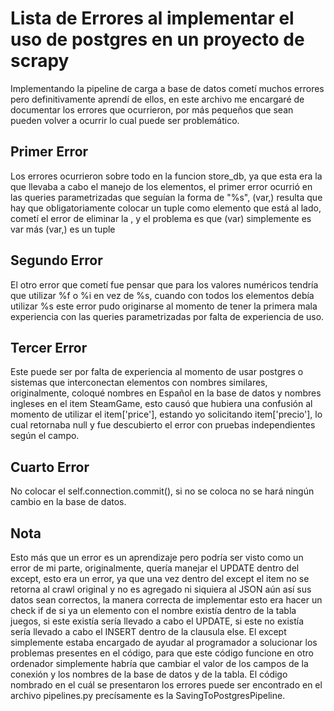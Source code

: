 # Lista de Errores al implementar el uso de postgres en un proyecto de scrapy
Implementando la pipeline de carga a base de datos cometí muchos errores pero definitivamente aprendí de ellos, en este archivo me encargaré de documentar los errores que ocurrieron, por más pequeños que sean pueden volver a ocurrir lo cual puede ser problemático.

## Primer Error
Los errores ocurrieron sobre todo en la funcion store_db, ya que esta era la que llevaba a cabo el manejo de los elementos, el primer error ocurrió en las queries parametrizadas que seguían la forma de "%s", (var,) resulta que hay que obligatoriamente colocar un tuple como elemento que está al lado, cometí el error de eliminar la , y el problema es que (var) simplemente es var más (var,) es un tuple


## Segundo Error
El otro error que cometí fue pensar que para los valores numéricos tendría que utilizar %f o %i en vez de %s, cuando con todos los elementos debía utilizar %s este error pudo originarse al momento de tener la primera mala experiencia con las queries parametrizadas por falta de experiencia de uso.

## Tercer Error
Este puede ser por falta de experiencia al momento de usar postgres o sistemas que interconectan elementos con nombres similares, originalmente, coloqué nombres en Español en la base de datos y nombres ingleses en el item SteamGame, esto causó que hubiera una confusión al momento de utilizar el item['price'], estando yo solicitando item['precio'], lo cual retornaba null y fue descubierto el error con pruebas independientes según el campo.

## Cuarto Error
No colocar el self.connection.commit(), si no se coloca no se hará ningún cambio en la base de datos.

## Nota
Esto más que un error es un aprendizaje pero podría ser visto como un error de mi parte, originalmente, quería manejar el UPDATE dentro del except, esto era un error, ya que una vez dentro del except el item no se retorna al crawl original y no es agregado ni siquiera al JSON aún así sus datos sean correctos, la manera correcta de implementar esto era hacer un check if de si ya un elemento con el nombre existía dentro de la tabla juegos, si este existía sería llevado a cabo el UPDATE, si este no existía sería llevado a cabo el INSERT dentro de la clausula else.
El except simplemente estaba encargado de ayudar al programador a solucionar los problemas presentes en el código, para que este código funcione en otro ordenador simplemente habría que cambiar el valor de los campos de la conexión y los nombres de la base de datos y de la tabla.
El código nombrado en el cuál se presentaron los errores puede ser encontrado en el archivo pipelines.py precísamente es la SavingToPostgresPipeline.